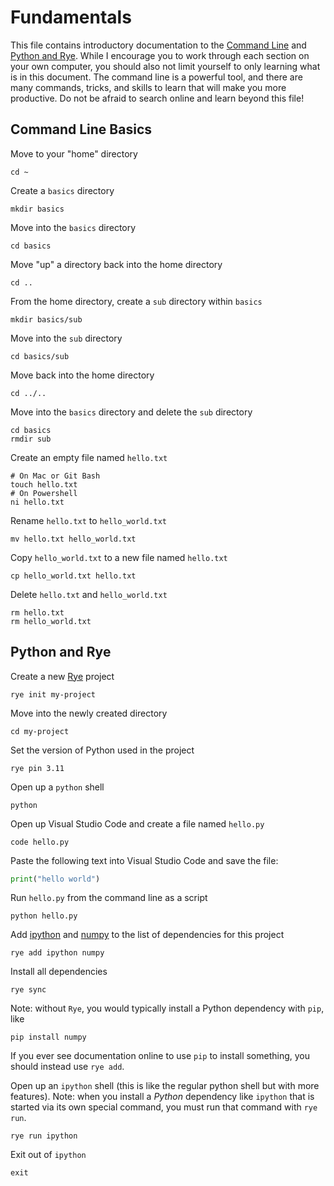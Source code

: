 # Fundamentals 

This file contains introductory documentation to the [Command Line](#command-line-basics) and [Python and Rye](#python-and-rye). While I encourage you to work through each section on your own computer, you should also not limit yourself to only learning what is in this document. The command line is a powerful tool, and there are many commands, tricks, and skills to learn that will make you more productive. Do not be afraid to search online and learn beyond this file!

## Command Line Basics

Move to your "home" directory
```
cd ~
```

Create a `basics` directory
```
mkdir basics
```

Move into the `basics` directory
```
cd basics
```

Move "up" a directory back into the home directory

```
cd ..
```

From the home directory, create a `sub` directory within `basics`

```
mkdir basics/sub
```

Move into the `sub` directory

```
cd basics/sub
```

Move back into the home directory

```
cd ../..
```

Move into the `basics` directory and delete the `sub` directory

```
cd basics
rmdir sub
```

Create an empty file named `hello.txt`

```
# On Mac or Git Bash
touch hello.txt
# On Powershell
ni hello.txt
```

Rename `hello.txt` to `hello_world.txt`

```
mv hello.txt hello_world.txt
```

Copy `hello_world.txt` to a new file named `hello.txt`

```
cp hello_world.txt hello.txt
```

Delete `hello.txt` and `hello_world.txt`

```
rm hello.txt
rm hello_world.txt
```

## Python and Rye

Create a new [Rye](https://rye-up.com/) project

```
rye init my-project
```

Move into the newly created directory

```
cd my-project
```

Set the version of Python used in the project
```
rye pin 3.11
```

Open up a `python` shell

```
python
```

Open up Visual Studio Code and create a file named `hello.py`

```
code hello.py
```

Paste the following text into Visual Studio Code and save the file:

```python
print("hello world")
```

Run `hello.py` from the command line as a script

```
python hello.py
```

Add [ipython](https://ipython.org/) and [numpy](https://numpy.org/) to the list of dependencies for this project

```
rye add ipython numpy
```

Install all dependencies

```
rye sync
```

Note: without `Rye`, you would typically install a Python dependency with `pip`, like 

```
pip install numpy
```

If you ever see documentation online to use `pip` to install something, you should instead use `rye add`.

Open up an `ipython` shell (this is like the regular python shell but with more features). Note: when you install a _Python_ dependency like `ipython` that is started via its own special command, you must run that command with `rye run`. 

```
rye run ipython
```

Exit out of `ipython`

```
exit
```
